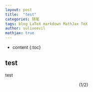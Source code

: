 ```yaml
---
layout: post
title:  "test"
categories: 随笔
tags: blog LaTeX markdown MathJax TeX
author: suliveevil
mathjax: true
---
```


* content
{:toc}
## test

test

$$(1/2)$$

